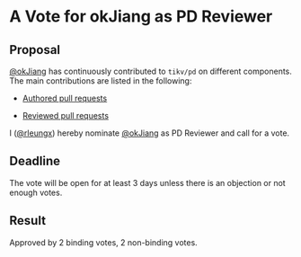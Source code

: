 # A Vote for okJiang as PD Reviewer

## Proposal

[@okJiang](https://github.com/okJiang) has continuously contributed to `tikv/pd` on different components. The main contributions are listed in the following:

* [Authored pull requests](https://github.com/tikv/pd/pulls?q=is%3Apr+author%3AokJiang+is%3Amerged)

* [Reviewed pull requests](https://github.com/tikv/pd/pulls?q=is:pr+reviewed-by:okJiang)

I ([@rleungx](https://github.com/rleungx)) hereby nominate [@okJiang](https://github.com/okJiang) as PD Reviewer and call for a vote.

## Deadline

The vote will be open for at least 3 days unless there is an objection or not enough votes.

## Result

Approved by 2 binding votes, 2 non-binding votes.
